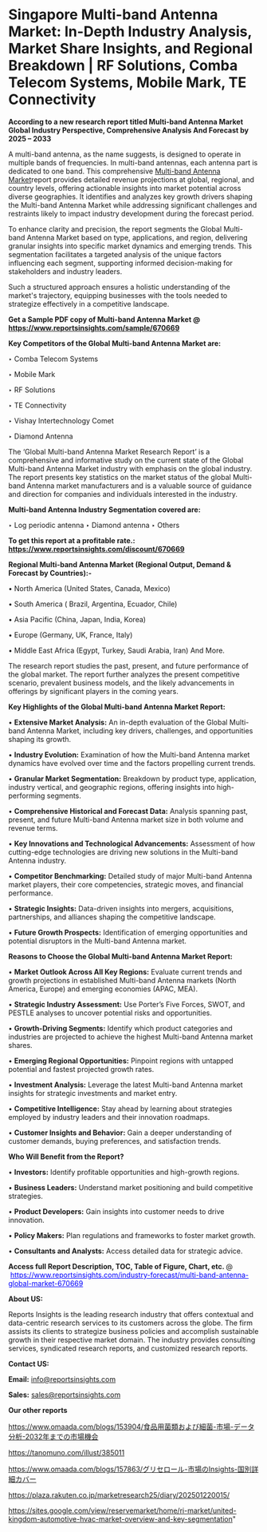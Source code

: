 # Singapore Multi-band Antenna Market: In-Depth Industry Analysis, Market Share Insights, and Regional Breakdown | RF Solutions, Comba Telecom Systems, Mobile Mark, TE Connectivity

<strong>According to a new research report titled Multi-band Antenna Market Global Industry Perspective, Comprehensive Analysis And Forecast by 2025 – 2033</strong>

A multi-band antenna, as the name suggests, is designed to operate in multiple bands of frequencies. In multi-band antennas, each antenna part is dedicated to one band. This comprehensive <a href=https://www.reportsinsights.com/sample/670669>Multi-band Antenna Market</a>report provides detailed revenue projections at global, regional, and country levels, offering actionable insights into market potential across diverse geographies. It identifies and analyzes key growth drivers shaping the Multi-band Antenna Market while addressing significant challenges and restraints likely to impact industry development during the forecast period.

To enhance clarity and precision, the report segments the Global Multi-band Antenna Market based on type, applications, and region, delivering granular insights into specific market dynamics and emerging trends. This segmentation facilitates a targeted analysis of the unique factors influencing each segment, supporting informed decision-making for stakeholders and industry leaders.

Such a structured approach ensures a holistic understanding of the market's trajectory, equipping businesses with the tools needed to strategize effectively in a competitive landscape.

<strong>Get a Sample PDF copy of Multi-band Antenna Market </strong><strong>@<a href=https://www.reportsinsights.com/sample/670669 style=color:#0000ff;> https://www.reportsinsights.com/sample/670669</a></strong></font>

<strong>Key Competitors of the Global Multi-band Antenna Market are:</strong>

‣ Comba Telecom Systems

‣ Mobile Mark

‣ RF Solutions

‣ TE Connectivity

‣ Vishay Intertechnology Comet

‣ Diamond Antenna

The ‘Global Multi-band Antenna Market Research Report’ is a comprehensive and informative study on the current state of the Global Multi-band Antenna Market industry with emphasis on the global industry. The report presents key statistics on the market status of the global Multi-band Antenna market manufacturers and is a valuable source of guidance and direction for companies and individuals interested in the industry.

<strong>Multi-band Antenna Industry Segmentation covered are:</strong>

‣ Log periodic antenna
‣ Diamond antenna
‣ Others

<strong>To get this report at a profitable rate.: <a href=https://www.reportsinsights.com/discount/670669 style=color:#0000ff;>https://www.reportsinsights.com/discount/670669</a></strong></font>

<strong>Regional Multi-band Antenna Market (Regional Output, Demand &amp; Forecast by Countries):-</strong>

• North America (United States, Canada, Mexico)

• South America ( Brazil, Argentina, Ecuador, Chile)

• Asia Pacific (China, Japan, India, Korea)

• Europe (Germany, UK, France, Italy)

• Middle East Africa (Egypt, Turkey, Saudi Arabia, Iran) And More.

The research report studies the past, present, and future performance of the global market. The report further analyzes the present competitive scenario, prevalent business models, and the likely advancements in offerings by significant players in the coming years.

<strong>Key Highlights of the Global Multi-band Antenna Market Report:</strong>

• <strong>Extensive Market Analysis:</strong> An in-depth evaluation of the Global Multi-band Antenna Market, including key drivers, challenges, and opportunities shaping its growth.

• <strong>Industry Evolution:</strong> Examination of how the Multi-band Antenna market dynamics have evolved over time and the factors propelling current trends.

• <strong>Granular Market Segmentation:</strong> Breakdown by product type, application, industry vertical, and geographic regions, offering insights into high-performing segments.

• <strong>Comprehensive Historical and Forecast Data:</strong> Analysis spanning past, present, and future Multi-band Antenna market size in both volume and revenue terms.

• <strong>Key Innovations and Technological Advancements:</strong> Assessment of how cutting-edge technologies are driving new solutions in the Multi-band Antenna industry.

• <strong>Competitor Benchmarking:</strong> Detailed study of major Multi-band Antenna market players, their core competencies, strategic moves, and financial performance.

• <strong>Strategic Insights:</strong> Data-driven insights into mergers, acquisitions, partnerships, and alliances shaping the competitive landscape.

• <strong>Future Growth Prospects:</strong> Identification of emerging opportunities and potential disruptors in the Multi-band Antenna market.

<strong>Reasons to Choose the Global Multi-band Antenna Market Report:</strong>

• <strong>Market Outlook Across All Key Regions:</strong> Evaluate current trends and growth projections in established Multi-band Antenna markets (North America, Europe) and emerging economies (APAC, MEA).

• <strong>Strategic Industry Assessment:</strong> Use Porter’s Five Forces, SWOT, and PESTLE analyses to uncover potential risks and opportunities.

• <strong>Growth-Driving Segments:</strong> Identify which product categories and industries are projected to achieve the highest Multi-band Antenna market shares.

• <strong>Emerging Regional Opportunities:</strong> Pinpoint regions with untapped potential and fastest projected growth rates.

• <strong>Investment Analysis:</strong> Leverage the latest Multi-band Antenna market insights for strategic investments and market entry.

• <strong>Competitive Intelligence:</strong> Stay ahead by learning about strategies employed by industry leaders and their innovation roadmaps.

• <strong>Customer Insights and Behavior:</strong> Gain a deeper understanding of customer demands, buying preferences, and satisfaction trends.

<strong>Who Will Benefit from the Report?</strong>

• <strong>Investors:</strong> Identify profitable opportunities and high-growth regions.

• <strong>Business Leaders:</strong> Understand market positioning and build competitive strategies.

• <strong>Product Developers:</strong> Gain insights into customer needs to drive innovation.

• <strong>Policy Makers:</strong> Plan regulations and frameworks to foster market growth.

• <strong>Consultants and Analysts:</strong> Access detailed data for strategic advice.
</ul>
<strong>Access full Report Description, TOC, Table of Figure, Chart, etc. </strong>@  <a href=https://www.reportsinsights.com/industry-forecast/multi-band-antenna-global-market-670669 style=color:#0000ff;>https://www.reportsinsights.com/industry-forecast/multi-band-antenna-global-market-670669</a></font>

<strong><strong>About US</strong>:</strong>

Reports Insights is the leading research industry that offers contextual and data-centric research services to its customers across the globe. The firm assists its clients to strategize business policies and accomplish sustainable growth in their respective market domain. The industry provides consulting services, syndicated research reports, and customized research reports.

<strong>Contact US:</strong>

<p class=""""><b>Email:</b> <a href=mailto:info@reportsinsights.com>info@reportsinsights.com</a></p>
<p class=""""><b>Sales:</b> <a href=mailto:sales@reportsinsights.com>sales@reportsinsights.com</a></p>

<strong>Our other reports</strong>

<a href=https://www.omaada.com/blogs/153904/食品用菌類および細菌-市場-データ分析-2032年までの市場機会>https://www.omaada.com/blogs/153904/食品用菌類および細菌-市場-データ分析-2032年までの市場機会</a>

<a href=https://tanomuno.com/illust/385011>https://tanomuno.com/illust/385011</a>

<a href=https://www.omaada.com/blogs/157863/グリセロール-市場のInsights-国別詳細カバー>https://www.omaada.com/blogs/157863/グリセロール-市場のInsights-国別詳細カバー</a>

<a href=https://plaza.rakuten.co.jp/marketresearch25/diary/202501220015/>https://plaza.rakuten.co.jp/marketresearch25/diary/202501220015/</a>

<a href=https://sites.google.com/view/reservemarket/home/ri-market/united-kingdom-automotive-hvac-market-overview-and-key-segmentation>https://sites.google.com/view/reservemarket/home/ri-market/united-kingdom-automotive-hvac-market-overview-and-key-segmentation</a>"

